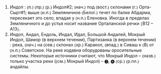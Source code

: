 ---
---

1. Индол
: ⦅п.⦆ ⦅пр.⦆ ⦅р.⦆ Индол#2; ⦅нач.⦆ под ⦅вост.⦆ склонами ⦅г.⦆ Орта-Сырт#1; выше ⦅н.п.⦆ Земляничное ⦅Белог.⦆ течет по балке Абдарма, пересекает это село, впадая у ⦅н.п.⦆ Еленовка. Иногда в пределах Земляничного и до устья носит название Орталанской речки ⦃В12 – А13⦄.
2. Индол, Андал, Ендоль, Индал, Идал, Большой Андалей, Мокрый Индол, Шамор (в верхнем течении), Партизанка (в верхнем течении)
: река, ⦅нач.⦆ на ⦅сев.⦆ склонах ⦅хр.⦆ Каракол, ⦅впад.⦆ в Сиваш к ⦅В⦆ от ⦅н.п.⦆ Советское. На реке издавна оборудованы оросительные системы. Некоторые источники считают, что Мокрый Индол – ⦅назв.⦆ только участка реки (⦅см.⦆ Мокрый Индол) – ❷, ❻ ⦅ср.⦆ ⦅р.пл.⦆ андайлы.
